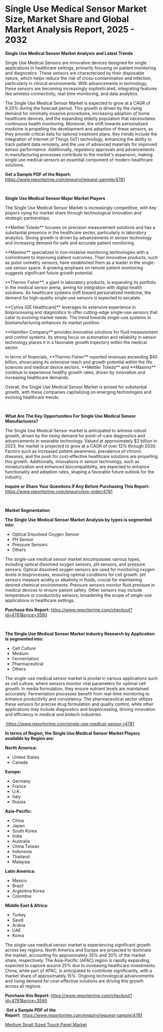 <p><h1>Single Use Medical Sensor Market Size, Market Share and Global Market Analysis Report, 2025 - 2032</h1></p><p><strong>Single Use Medical Sensor Market Analysis and Latest Trends</strong></p>
<p><p>Single Use Medical Sensors are innovative devices designed for single applications in healthcare settings, primarily focusing on patient monitoring and diagnostics. These sensors are characterized by their disposable nature, which helps reduce the risk of cross-contamination and infection, particularly in clinical environments. With advancements in technology, these sensors are becoming increasingly sophisticated, integrating features like wireless connectivity, real-time monitoring, and data analytics.</p><p>The Single Use Medical Sensor Market is expected to grow at a CAGR of 9.20% during the forecast period. This growth is driven by the rising demand for minimally invasive procedures, increasing adoption of home healthcare devices, and the expanding elderly population that necessitates continuous health monitoring. Moreover, the shift towards personalized medicine is propelling the development and adoption of these sensors, as they provide critical data for tailored treatment plans. Key trends include the integration of Internet of Things (IoT) technology, enhancing the ability to track patient data remotely, and the use of advanced materials for improved sensor performance. Additionally, regulatory approvals and advancements in manufacturing processes contribute to the market's expansion, making single use medical sensors an essential component of modern healthcare solutions.</p></p>
<p><strong>Get a Sample PDF of the Report:&nbsp;</strong> <a href="https://www.reportprime.com/enquiry/request-sample/4781?utm_campaign=2483&utm_medium=2&utm_source=Github&utm_content=ia&utm_term=19032025&utm_id=single-use-medical-sensor">https://www.reportprime.com/enquiry/request-sample/4781</a></p>
<p>&nbsp;</p>
<p><strong>Single Use Medical Sensor Major Market Players</strong></p>
<p><p>The Single Use Medical Sensor Market is increasingly competitive, with key players vying for market share through technological innovation and strategic partnerships. </p><p>**Mettler Toledo** focuses on precision measurement solutions and has a substantial presence in the healthcare sector, particularly in laboratory analytics. Strong growth is driven by advancements in sensor technology and increasing demand for safe and accurate patient monitoring.</p><p>**Masimo** specializes in non-invasive monitoring technologies with a commitment to improving patient outcomes. Their innovative products, such as pulse oximetry sensors, have established them as a leader in the single-use sensor space. A growing emphasis on remote patient monitoring suggests significant future growth potential.</p><p>**Thermo Fisher**, a giant in laboratory products, is expanding its portfolio in the medical sensor arena, aiming for integration with digital health solutions. As healthcare systems shift toward personalized medicine, the demand for high-quality single-use sensors is expected to escalate.</p><p>**Cytiva (GE Healthcare)** leverages its extensive experience in bioprocessing and diagnostics to offer cutting-edge single-use sensors that cater to evolving market needs. The trend towards single-use systems in biomanufacturing enhances its market position.</p><p>**Hamilton Company** provides innovative solutions for fluid measurement and control systems. Its strong focus on automation and reliability in sensor technology places it in a favorable growth trajectory within the medical sector.</p><p>In terms of financials, **Thermo Fisher** reported revenues exceeding $40 billion, showcasing its extensive reach and growth potential within the life sciences and medical device sectors. **Mettler Toledo** and **Masimo** continue to experience healthy growth rates, driven by innovation and increasing healthcare demands.</p><p>Overall, the Single Use Medical Sensor Market is poised for substantial growth, with these companies capitalizing on emerging technologies and evolving healthcare trends.</p></p>
<p>&nbsp;</p>
<p><strong>What Are The Key Opportunities For Single Use Medical Sensor Manufacturers?</strong></p>
<p><p>The Single Use Medical Sensor market is anticipated to witness robust growth, driven by the rising demand for point-of-care diagnostics and advancements in wearable technology. Valued at approximately $2 billion in 2023, the market is projected to grow at a CAGR of over 12% through 2030. Factors such as increased patient awareness, prevalence of chronic diseases, and the push for cost-effective healthcare solutions are propelling this growth. Additionally, innovations in sensor technology, such as miniaturization and enhanced biocompatibility, are expected to enhance functionality and adoption rates, shaping a favorable future outlook for the industry.</p></p>
<p><strong>Inquire or Share Your Questions If Any Before Purchasing This Report:</strong> <a href="https://www.reportprime.com/enquiry/pre-order/4781?utm_campaign=2483&utm_medium=2&utm_source=Github&utm_content=ia&utm_term=19032025&utm_id=single-use-medical-sensor">https://www.reportprime.com/enquiry/pre-order/4781</a></p>
<p>&nbsp;</p>
<p><strong>Market Segmentation</strong></p>
<p><strong>The Single Use Medical Sensor Market Analysis by types is segmented into:</strong></p>
<p><ul><li>Optical Dissolved Oxygen Sensor</li><li>PH Sensor</li><li>Pressure Sensors</li><li>Others</li></ul></p>
<p><p>The single-use medical sensor market encompasses various types, including optical dissolved oxygen sensors, pH sensors, and pressure sensors. Optical dissolved oxygen sensors are used for monitoring oxygen levels in bioprocesses, ensuring optimal conditions for cell growth. pH sensors measure acidity or alkalinity in fluids, crucial for maintaining desired chemical environments. Pressure sensors monitor fluid pressure in medical devices to ensure patient safety. Other sensors may include temperature or conductivity sensors, broadening the scope of single-use applications in healthcare settings.</p></p>
<p><strong>Purchase this Report:&nbsp;</strong><a href="https://www.reportprime.com/checkout?id=4781&price=3590&utm_campaign=2483&utm_medium=2&utm_source=Github&utm_content=ia&utm_term=19032025&utm_id=single-use-medical-sensor">https://www.reportprime.com/checkout?id=4781&price=3590</a></p>
<p>&nbsp;</p>
<p><strong>The Single Use Medical Sensor Market Industry Research by Application is segmented into:</strong></p>
<p><ul><li>Cell Culture</li><li>Medium</li><li>Fermentation</li><li>Pharmaceutical</li><li>Others</li></ul></p>
<p><p>The single-use medical sensor market is pivotal in various applications such as cell culture, where sensors monitor vital parameters for optimal cell growth. In media formulation, they ensure nutrient levels are maintained accurately. Fermentation processes benefit from real-time monitoring to enhance productivity and consistency. The pharmaceutical sector utilizes these sensors for precise drug formulation and quality control, while other applications may include diagnostics and bioprocessing, driving innovation and efficiency in medical and biotech industries.</p></p>
<p><a href="https://www.reportprime.com/single-use-medical-sensor-r4781?utm_campaign=2483&utm_medium=2&utm_source=Github&utm_content=ia&utm_term=19032025&utm_id=single-use-medical-sensor">&nbsp;https://www.reportprime.com/single-use-medical-sensor-r4781</a></p>
<p><strong>In terms of Region, the Single Use Medical Sensor Market Players available by Region are:</strong></p>
<p>
    <p> <strong> North America: </strong>
        <ul>
            <li>United States</li>
            <li>Canada</li>
        </ul>
        </p> 
    <p> <strong> Europe: </strong>
        <ul>
            <li>Germany</li>
            <li>France</li>
            <li>U.K.</li>
            <li>Italy</li>
            <li>Russia</li>
        </ul>
        </p> 
    <p> <strong> Asia-Pacific: </strong>
        <ul>
            <li>China</li>
            <li>Japan</li>
            <li>South Korea</li>
            <li>India</li>
            <li>Australia</li>
            <li>China Taiwan</li>
            <li>Indonesia</li>
            <li>Thailand</li>
            <li>Malaysia</li>
        </ul>
        </p> 
    <p> <strong> Latin America: </strong>
        <ul>
            <li>Mexico</li>
            <li>Brazil</li>
            <li>Argentina Korea</li>
            <li>Colombia</li>
        </ul>
        </p> 
    <p> <strong> Middle East & Africa: </strong>
        <ul>
            <li>Turkey</li>
            <li>Saudi</li>
            <li>Arabia</li>
            <li>UAE</li>
            <li>Korea</li>
        </ul>
    </p>
    </p>
<p><p>The single-use medical sensor market is experiencing significant growth across key regions. North America and Europe are projected to dominate the market, accounting for approximately 35% and 30% of the market share, respectively. The Asia-Pacific (APAC) region is rapidly expanding, expected to capture around 25% due to increasing healthcare investments. China, while part of APAC, is anticipated to contribute significantly, with a market share of approximately 15%. Ongoing technological advancements and rising demand for cost-effective solutions are driving this growth across all regions.</p></p>
<p><strong>Purchase this Report: </strong><a href="https://www.reportprime.com/checkout?id=4781&price=3590&utm_campaign=2483&utm_medium=2&utm_source=Github&utm_content=ia&utm_term=19032025&utm_id=single-use-medical-sensor">https://www.reportprime.com/checkout?id=4781&price=3590</a></p>
<p>&nbsp;<strong>Get a Sample PDF of the Report:&nbsp;&nbsp;</strong><a href="https://www.reportprime.com/enquiry/request-sample/4781?utm_campaign=2483&utm_medium=2&utm_source=Github&utm_content=ia&utm_term=19032025&utm_id=single-use-medical-sensor">https://www.reportprime.com/enquiry/request-sample/4781</a></p>
<p><strong></strong></p>
<p><p><a href="https://github.com/ParvinKhatun77/Market-Research-Report-List-1/blob/main/medium-small-sized-touch-panel-market.md?utm_campaign=2483&utm_medium=2&utm_source=Github&utm_content=ia&utm_term=19032025&utm_id=single-use-medical-sensor">Medium Small Sized Touch Panel Market</a></p></p>